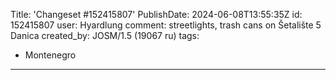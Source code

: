 Title: 'Changeset #152415807'
PublishDate: 2024-06-08T13:55:35Z
id: 152415807
user: Hyardlung
comment: streetlights, trash cans on Šetalište 5 Danica
created_by: JOSM/1.5 (19067 ru)
tags:
- Montenegro

---
